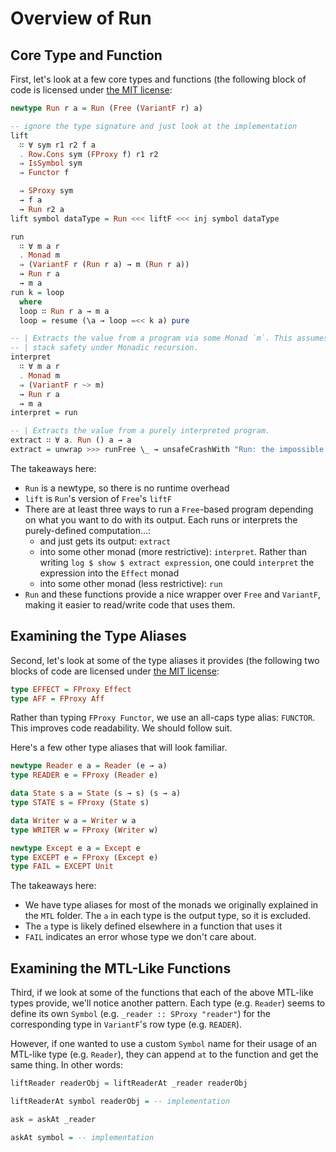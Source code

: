 # Overview of Run

## Core Type and Function

First, let's look at a few core types and functions (the following block of code is licensed under [the MIT license](https://github.com/natefaubion/purescript-run/blob/v2.0.0/LICENSE):
```purescript
newtype Run r a = Run (Free (VariantF r) a)

-- ignore the type signature and just look at the implementation
lift
  ∷ ∀ sym r1 r2 f a
  . Row.Cons sym (FProxy f) r1 r2
  ⇒ IsSymbol sym
  ⇒ Functor f

  ⇒ SProxy sym
  → f a
  → Run r2 a
lift symbol dataType = Run <<< liftF <<< inj symbol dataType

run
  ∷ ∀ m a r
  . Monad m
  ⇒ (VariantF r (Run r a) → m (Run r a))
  → Run r a
  → m a
run k = loop
  where
  loop ∷ Run r a → m a
  loop = resume (\a → loop =<< k a) pure

-- | Extracts the value from a program via some Monad `m`. This assumes
-- | stack safety under Monadic recursion.
interpret
  ∷ ∀ m a r
  . Monad m
  ⇒ (VariantF r ~> m)
  → Run r a
  → m a
interpret = run

-- | Extracts the value from a purely interpreted program.
extract ∷ ∀ a. Run () a → a
extract = unwrap >>> runFree \_ → unsafeCrashWith "Run: the impossible happened"
```
The takeaways here:
- `Run` is a newtype, so there is no runtime overhead
- `lift` is `Run`'s version of `Free`'s `liftF`
- There are at least three ways to run a `Free`-based program depending on what you want to do with its output. Each runs or interprets the purely-defined computation...:
    - and just gets its output: `extract`
    - into some other monad (more restrictive): `interpret`. Rather than writing `log $ show $ extract expression`, one could `interpret` the expression into the `Effect` monad
    - into some other monad (less restrictive): `run`
- `Run` and these functions provide a nice wrapper over `Free` and `VariantF`, making it easier to read/write code that uses them.

## Examining the Type Aliases

Second, let's look at some of the type aliases it provides (the following two blocks of code are licensed under [the MIT license](https://github.com/natefaubion/purescript-run/blob/v2.0.0/LICENSE):
```purescript
type EFFECT = FProxy Effect
type AFF = FProxy Aff
```
Rather than typing `FProxy Functor`, we use an all-caps type alias: `FUNCTOR`. This improves code readability. We should follow suit.

Here's a few other type aliases that will look familiar.
```purescript
newtype Reader e a = Reader (e → a)
type READER e = FProxy (Reader e)

data State s a = State (s → s) (s → a)
type STATE s = FProxy (State s)

data Writer w a = Writer w a
type WRITER w = FProxy (Writer w)

newtype Except e a = Except e
type EXCEPT e = FProxy (Except e)
type FAIL = EXCEPT Unit
```
The takeaways here:
- We have type aliases for most of the monads we originally explained in the `MTL` folder. The `a` in each type is the output type, so it is excluded.
- The `a` type is likely defined elsewhere in a function that uses it
- `FAIL` indicates an error whose type we don't care about.

## Examining the MTL-Like Functions

Third, if we look at some of the functions that each of the above MTL-like types provide, we'll notice another pattern. Each type (e.g. `Reader`) seems to define its own `Symbol` (e.g. `_reader :: SProxy "reader"`) for the corresponding type in `VariantF`'s row type (e.g. `READER`).

However, if one wanted to use a custom `Symbol` name for their usage of an MTL-like type (e.g. `Reader`), they can append `at` to the function and get the same thing. In other words:
```purescript
liftReader readerObj = liftReaderAt _reader readerObj

liftReaderAt symbol readerObj = -- implementation

ask = askAt _reader

askAt symbol = -- implementation
```
